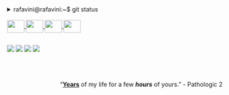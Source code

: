 

 <details>
  <summary>rafavini@rafavini:~$ git status</summary>
  <p>
    <a href="https://github.com/rafavini">
  <img height="180em" src="https://github-readme-stats.vercel.app/api?username=rafavini&show_icons=true&theme=tokyonight&include_all_commits=true&count_private=true"/>
  <img height="180em" src="https://github-readme-stats.vercel.app/api/top-langs/?username=rafavini&layout=compact&langs_count=7&theme=tokyonight"/>
  </p>
</details>

  
<div style="display: inline_block"><br>
  <img align="center" height="30" width="40" src="https://cdn.jsdelivr.net/gh/devicons/devicon/icons/javascript/javascript-original.svg" />
  <img align="center" height="30" width="40" src="https://cdn.jsdelivr.net/gh/devicons/devicon/icons/react/react-original.svg">
  <img align="center" height="30" width="40" src="https://cdn.jsdelivr.net/gh/devicons/devicon/icons/python/python-original.svg">
  <img align="center" height="30" width="40" src="https://cdn.jsdelivr.net/gh/devicons/devicon/icons/csharp/csharp-original.svg">
</div>
  
  ##
  
<div>
    <a href="https://twitter.com/R4faelVinicius" target="_blank"><img src="https://img.shields.io/badge/Twitter-1DA1F2?style=for-the-badge&logo=twitter&logoColor=white" target="_blank"><img/></a>
  <a href="https://www.instagram.com/rafaelgerminari/" target="_blank"><img src="https://img.shields.io/badge/-Instagram-%23E4405F?style=for-the-badge&logo=instagram&logoColor=white" target="_blank"></a>
  <a href="https://www.linkedin.com/in/rafael-vinicius-954698281/" target="_blank"><img src="https://img.shields.io/badge/-LinkedIn-%230077B5?style=for-the-badge&logo=linkedin&logoColor=white" target="_blank"></a> 
  <a href = "mailto:rafaelgerminari@hotmail.com"><img src="https://img.shields.io/badge/-Gmail-%23333?style=for-the-badge&logo=gmail&logoColor=white" target="_blank"></a> 
</div>
<br/>
<br/>
<br/>
<p align="right">“<ins><b>Years</b></ins> of my life for a few <i><b>hours</b></i> of yours.” - Pathologic 2</p>
